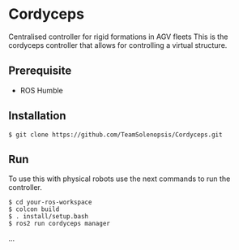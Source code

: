 # Cordyceps
Centralised controller for rigid formations in AGV fleets 
This is the cordyceps controller that allows for controlling a virtual structure. 


## Prerequisite
- ROS Humble

## Installation
```
$ git clone https://github.com/TeamSolenopsis/Cordyceps.git
```

## Run

To use this with physical robots use the next commands to run the controller.
```
$ cd your-ros-workspace
$ colcon build
$ . install/setup.bash
$ ros2 run cordyceps manager
```

...

